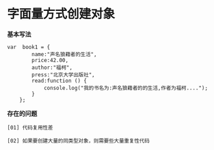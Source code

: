 # 字面量方式创建对象

**基本写法**
```
var  book1 = {
        name:"声名狼藉者的生活",
        price:42.00,
        author:"福柯",
        press:"北京大学出版社",
        read:function () {
            console.log("我的书名为:声名狼藉者的的生活,作者为福柯....");
        }
    };
```

**存在的问题**

`[01] 代码复用性差`

`[02] 如果要创建大量的同类型对象，则需要些大量重复性代码`
